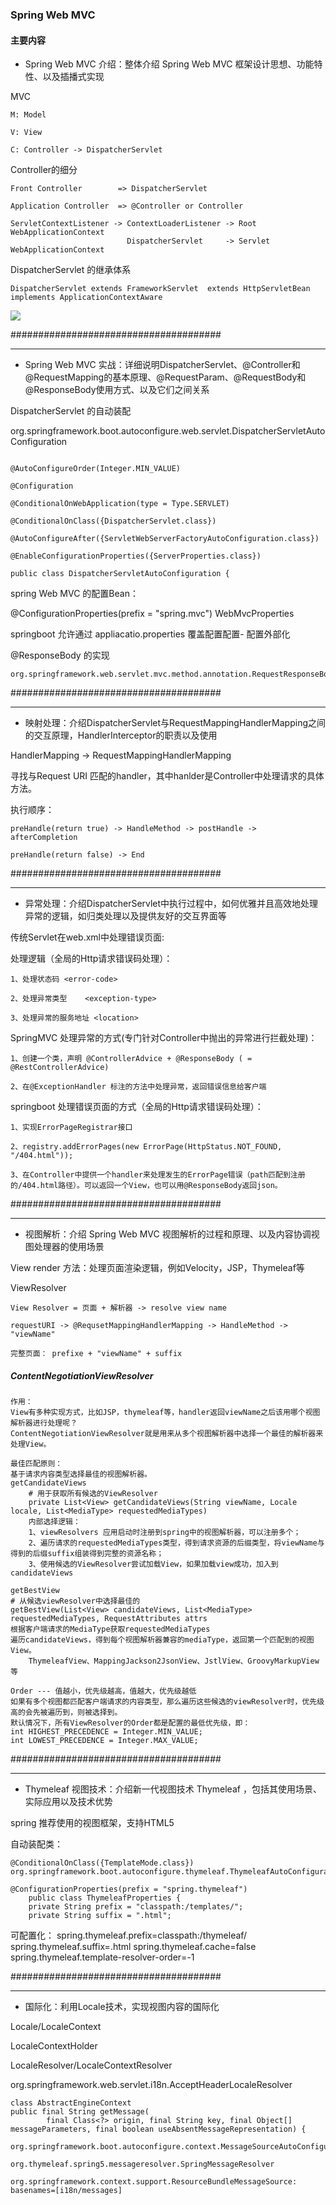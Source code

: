 ### Spring Web MVC

#### 主要内容


-   Spring Web MVC 介绍：整体介绍 Spring Web MVC 框架设计思想、功能特性、以及插播式实现

MVC

	M: Model

	V: View

	C: Controller -> DispatcherServlet


Controller的细分

	Front Controller 		=> DispatcherServlet

	Application Controller 	=> @Controller or Controller

	ServletContextListener -> ContextLoaderListener -> Root WebApplicationContext
							  DispatcherServlet		-> Servlet WebApplicationContext

DispatcherServlet 的继承体系

	DispatcherServlet extends FrameworkServlet  extends HttpServletBean implements ApplicationContextAware


![](https://docs.spring.io/spring/docs/5.0.5.RELEASE/spring-framework-reference/images/mvc-context-hierarchy.png)

######################################

----------


- Spring Web MVC 实战：详细说明DispatcherServlet、@Controller和@RequestMapping的基本原理、@RequestParam、@RequestBody和@ResponseBody使用方式、以及它们之间关系


DispatcherServlet 的自动装配

org.springframework.boot.autoconfigure.web.servlet.DispatcherServletAutoConfiguration

```

@AutoConfigureOrder(Integer.MIN_VALUE)

@Configuration

@ConditionalOnWebApplication(type = Type.SERVLET)

@ConditionalOnClass({DispatcherServlet.class})

@AutoConfigureAfter({ServletWebServerFactoryAutoConfiguration.class})

@EnableConfigurationProperties({ServerProperties.class})

public class DispatcherServletAutoConfiguration {
```

spring Web MVC 的配置Bean：

@ConfigurationProperties(prefix = "spring.mvc")
WebMvcProperties

springboot 允许通过 appliacatio.properties 覆盖配置配置- 配置外部化 


@ResponseBody 的实现

	org.springframework.web.servlet.mvc.method.annotation.RequestResponseBodyMethodProcessor

######################################

----------


- 映射处理：介绍DispatcherServlet与RequestMappingHandlerMapping之间的交互原理，HandlerInterceptor的职责以及使用

HandlerMapping -> RequestMappingHandlerMapping

寻找与Request URI 匹配的handler，其中hanlder是Controller中处理请求的具体方法。

执行顺序：

	preHandle(return true) -> HandleMethod -> postHandle -> afterCompletion
	
	preHandle(return false) -> End


######################################

----------


- 异常处理：介绍DispatcherServlet中执行过程中，如何优雅并且高效地处理异常的逻辑，如归类处理以及提供友好的交互界面等

传统Servlet在web.xml中处理错误页面:

<error-page>处理逻辑（全局的Http请求错误码处理）：

	1、处理状态码	<error-code>

	2、处理异常类型	<exception-type>

	3、处理异常的服务地址	<location>

SpringMVC 处理异常的方式(专门针对Controller中抛出的异常进行拦截处理)：
	
	1、创建一个类，声明 @ControllerAdvice + @ResponseBody ( = @RestControllerAdvice)
	
	2、在@ExceptionHandler 标注的方法中处理异常，返回错误信息给客户端

springboot 处理错误页面的方式（全局的Http请求错误码处理）：

	1、实现ErrorPageRegistrar接口

	2、registry.addErrorPages(new ErrorPage(HttpStatus.NOT_FOUND, "/404.html"));	

	3、在Controller中提供一个handler来处理发生的ErrorPage错误（path匹配到注册的/404.html路径）。可以返回一个View，也可以用@ResponseBody返回json。


######################################

----------

- 视图解析：介绍 Spring Web MVC 视图解析的过程和原理、以及内容协调视图处理器的使用场景

View
	render 方法：处理页面渲染逻辑，例如Velocity，JSP，Thymeleaf等

ViewResolver 
	
	View Resolver = 页面 + 解析器 -> resolve view name

	requestURI -> @RequsetMappingHandlerMapping -> HandleMethod -> "viewName"

	完整页面： prefixe + "viewName" + suffix


##### ContentNegotiationViewResolver 
    作用：
	View有多种实现方式，比如JSP，thymeleaf等，handler返回viewName之后该用哪个视图解析器进行处理呢？
	ContentNegotiationViewResolver就是用来从多个视图解析器中选择一个最佳的解析器来处理View。

	最佳匹配原则：
	基于请求内容类型选择最佳的视图解析器。
	getCandidateViews
		# 用于获取所有候选的ViewResolver
		private List<View> getCandidateViews(String viewName, Locale locale, List<MediaType> requestedMediaTypes) 
		内部选择逻辑：
		1、viewResolvers 应用启动时注册到spring中的视图解析器，可以注册多个；
		2、遍历请求的requestedMediaTypes类型，得到请求资源的后缀类型，将viewName与得到的后缀suffix组装得到完整的资源名称；
		3、使用候选的ViewResolver尝试加载View，如果加载view成功，加入到candidateViews
	
	getBestView 
	# 从候选viewResolver中选择最佳的
	getBestView(List<View> candidateViews, List<MediaType> requestedMediaTypes, RequestAttributes attrs
	根据客户端请求的MediaType获取requestedMediaTypes
	遍历candidateViews，得到每个视图解析器兼容的mediaType，返回第一个匹配到的视图View。
		ThymeleafView、MappingJackson2JsonView、JstlView、GroovyMarkupView等

	Order --- 值越小，优先级越高，值越大，优先级越低
	如果有多个视图都匹配客户端请求的内容类型，那么遍历这些候选的viewResolver时，优先级高的会先被遍历到，则被选择到。
	默认情况下，所有ViewResolver的Order都是配置的最低优先级，即：
	int HIGHEST_PRECEDENCE = Integer.MIN_VALUE;
	int LOWEST_PRECEDENCE = Integer.MAX_VALUE;

######################################

----------

- Thymeleaf 视图技术：介绍新一代视图技术 Thymeleaf ，包括其使用场景、实际应用以及技术优势

spring 推荐使用的视图框架，支持HTML5

自动装配类：

	@ConditionalOnClass({TemplateMode.class})
	org.springframework.boot.autoconfigure.thymeleaf.ThymeleafAutoConfiguration
    
	@ConfigurationProperties(prefix = "spring.thymeleaf")
		public class ThymeleafProperties {
		private String prefix = "classpath:/templates/";
		private String suffix = ".html";

可配置化：
	spring.thymeleaf.prefix=classpath:/thymeleaf/
	spring.thymeleaf.suffix=.html
	spring.thymeleaf.cache=false
	spring.thymeleaf.template-resolver-order=-1

######################################

----------

- 国际化：利用Locale技术，实现视图内容的国际化

Locale/LocaleContext

LocaleContextHolder

LocaleResolver/LocaleContextResolver

org.springframework.web.servlet.i18n.AcceptHeaderLocaleResolver

	class AbstractEngineContext
    public final String getMessage(
            final Class<?> origin, final String key, final Object[] messageParameters, final boolean useAbsentMessageRepresentation) {

	org.springframework.boot.autoconfigure.context.MessageSourceAutoConfiguration

	org.thymeleaf.spring5.messageresolver.SpringMessageResolver
	
	org.springframework.context.support.ResourceBundleMessageSource: basenames=[i18n/messages]

